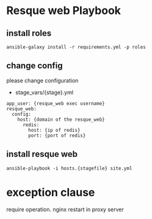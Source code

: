 # Resque web Playbook

## install roles

```
ansible-galaxy install -r requirements.yml -p roles
```

## change config

please change configuration

- stage_vars/{stage}.yml

```
app_user: {resque_web exec username}
resque_web:
  config:
    host: {domain of the resque_web}
      redis:
        host: {ip of redis}
        port: {port of redis}
```

## install resque web

```
ansible-playbook -i hosts.{stagefile} site.yml
```

# exception clause
require operation. nginx restart in proxy server


